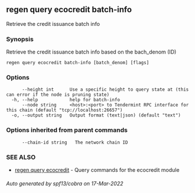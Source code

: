## regen query ecocredit batch-info

Retrieve the credit issuance batch info

### Synopsis

Retrieve the credit issuance batch info based on the bach_denom (ID)

```
regen query ecocredit batch-info [batch_denom] [flags]
```

### Options

```
      --height int      Use a specific height to query state at (this can error if the node is pruning state)
  -h, --help            help for batch-info
      --node string     <host>:<port> to Tendermint RPC interface for this chain (default "tcp://localhost:26657")
  -o, --output string   Output format (text|json) (default "text")
```

### Options inherited from parent commands

```
      --chain-id string   The network chain ID
```

### SEE ALSO

* [regen query ecocredit](regen_query_ecocredit.md)	 - Query commands for the ecocredit module

###### Auto generated by spf13/cobra on 17-Mar-2022
